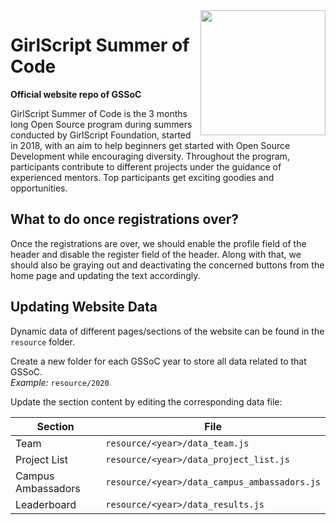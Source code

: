 <img align="right" width="200" height="200" src="images/favicon/favicon.png">

# GirlScript Summer of Code

**Official website repo of GSSoC**

GirlScript Summer of Code is the 3 months long Open Source program during summers conducted by GirlScript Foundation, started in 2018, with an aim to help beginners get started with Open Source Development while encouraging diversity. Throughout the program, participants contribute to different projects under the guidance of experienced mentors. Top participants get exciting goodies and opportunities.

## What to do once registrations over?

Once the registrations are over, we should enable the profile field of the header and disable the register field of the header. Along with that, we should also be graying out and deactivating the concerned buttons from the home page and updating the text accordingly.

## Updating Website Data

Dynamic data of different pages/sections of the website can be found in the `resource` folder.

Create a new folder for each GSSoC year to store all data related to that GSSoC.    
*Example:* `resource/2020`

Update the section content by editing the corresponding data file:

| Section | File |
| --- | --- |
| Team | `resource/<year>/data_team.js` |
| Project List | `resource/<year>/data_project_list.js` |
| Campus Ambassadors | `resource/<year>/data_campus_ambassadors.js` |
| Leaderboard | `resource/<year>/data_results.js` |
